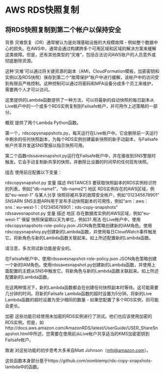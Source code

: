 # AWS RDS快照复制
## 将RDS快照复制到第二个帐户以保持安全

背景
灾难恢复（DR）通常被认为是处理基础设施的大规模故障 - 例如整个数据中心的损失。在AWS中，通常会通过构建跨多个可用区域和区域的解决方案来缓解这类故障。但是，还有其他类型的“灾难”，包括合法访问AWS账户的人员意外或彻底删除资源。

这种'灾难'可以通过将关键资源的副本（AMI，CloudFormation模板，加密密钥和实例以及RDS快照）保存到第二个“故障保护”帐户中进行缓解，该帐户中的访问受到有限且严格控制。这种控制可以通过将密码和MFA设备分成多个员工来维护，需要两个人才可以访问。

这里提供的Lambda函数提供了一种方法，可以将最新的自动快照的每日副本从Live帐户中的一个或多个RDS实例复制到Failsafe帐户，并可用作上述策略的一部分。

概观
提供了两个Lambda Python函数。

第一个，rdscopysnappshots.py，每天运行在Live帐户中。它会删除前一天运行中剩余的任何快照副本，为每个RDS实例创建最新快照的新手动副本，与Failsafe帐户共享并发送SNS警报以指示快照可用。

第二个函数rdssavesnapshot.py运行在Failsafe帐户中，并在接收到SNS警报时触发。它会手动复制新共享的快照，并删除比设置的时间早的任何现有快照。

组态
使用前应配置以下变量：

rdscopysnapshot.py
变量	描述
INSTANCES	要获取快照副本的RDS实例标识符的列表，例如[“db-name1”，“db-name2”]
地区	RDS实例存在的AWS区域，例如“eu-west-1”
与某人分享	快照将被共享的故障安全帐户，例如“012345678901”
SNSARN	SNS主题ARN用于宣布手动快照副本的可用性，例如“arn：aws：sns：eu-west-1：012345678901：rds-copy-snapshots”
rdssavesnapshot.py
变量	描述
地区	存在数据库实例的AWS区域，例如“eu-west-1”
保留	快照保留期以天为单位，例如31
用法
在Live帐户中，使用rdscopysnapshots-role-policy.json JSON角色策略创建新的IAM角色。使用rdscopysnapshoy.py创建新的Lambda函数，并使用每日CloudWatch事件触发它。将新角色与新的Lambda函数关联起来。如上所述配置新的Lambda函数。

请注意，多次测试新功能是安全的。

在Failsafe帐户中，使用rdssavesnapshot-role-policy.json JSON角色策略创建一个新的IAM角色。使用rdssavesnapshot.py创建新的Lambda函数，并使用上面配置的主题从SNS中触发它。将新角色与新的Lambda函数关联起来。如上所述配置新的Lambda函数。

在这两种情况下，新的Lambda函数都会在创建任何快照副本时等待。这可能需要几分钟的时间。将新的Failsafe Lambda函数的超时设置为5分钟。将新的Live Lambda函数的超时设置为至少相同的数量 - 如果您配置了多个RDS实例，则可能会更长。

加密
这些功能已经使用未加密的RDS实例进行了测试。他们也应该使用加密的RDS实例。但是，如http://docs.aws.amazon.com/AmazonRDS/latest/UserGuide/USER_ShareSnapshot.html中所述，您需要在使用前从Live帐户共享适当的KMS加密密钥到Failsafe帐户。

致谢
对这些功能的初步思考大多来自Matt Johnson（mhj@amazon.com）。

这些函数本身部分基于https://github.com/xombiemp/rds-copy-snapshots-lambda中的函数。
